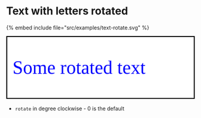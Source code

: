 # Text with letters rotated

{% embed include file="src/examples/text-rotate.svg" %}

![Text No Fill](../examples/text-rotate.svg)

* `rotate` in degree clockwise - 0 is the default



